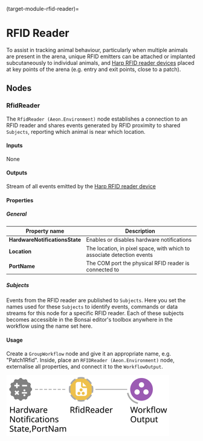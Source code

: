 (target-module-rfid-reader)=
# RFID Reader
To assist in tracking animal behaviour, particularly when multiple animals are present in the arena, unique RFID emitters can be attached or implanted subcutaneously to individual animals, and [Harp RFID reader devices](https://github.com/harp-tech/device.rfidreader) placed at key points of the arena (e.g. entry and exit points, close to a patch).

## Nodes
### RfidReader
The `RfidReader (Aeon.Environment)` node establishes a connection to an RFID reader and shares events generated by RFID proximity to shared `Subjects`, reporting which animal is near which location.

#### Inputs
None

#### Outputs
Stream of all events emitted by the [Harp RFID reader device](https://github.com/harp-tech/device.rfidreader)

#### Properties
##### General
| Property name | Description                                               |
|---------------|-----------------------------------------------------------|
| **HardwareNotificationsState** | Enables or disables hardware notifications <!-- TODO: Don't really get this --> |
| **Location** | The location, in pixel space, with which to associate detection events |
| **PortName** | The COM port the physical RFID reader is connected to |

##### Subjects
Events from the RFID reader are published to `Subjects`. 
Here you set the names used for these `Subjects` to identify events, commands or data streams for this node for a specific RFID reader.
Each of these subjects becomes accessible in the Bonsai editor's toolbox anywhere in the workflow using the name set here.

<!-- To be completed 
###### Device event subjects
| Subject name      | Type        | Description                   |
|-------------------|-------------|-------------------------------|
| **Event1**        | `Type`      | Description of Event1         |
| **Event2**        | `Type`      | Description of Event2         |

###### Other output subjects
| Subject name      | Type          | Description                                                                                     |
|-------------------|---------------|-------------------------------------------------------------------------------------------------|
| **Output1**       | `Type`        | Description of Output1                                                                          |
| **Output2**       | `Type`        | Description of Output2                                                                          |
###### Device command subjects
| Subject name      | Type          | Description                                                                                     |
|-------------------|---------------|-------------------------------------------------------------------------------------------------|
| **Command1**      | `Type`        | Description of Command1                                                                         |
| **Command2**      | `Type`        | Description of Command2                                                                         |
-->
#### Usage
Create a `GroupWorkflow` node and give it an appropriate name, e.g. "Patch1Rfid". 
Inside, place an `RFIDReader (Aeon.Environment)` node, externalise all properties, and connect it to the `WorkflowOutput`.

![RfidReader](../../workflows/RfidReader.svg)

<!-- To be completed 
## GUI
Description of any user interface components and visualisers.

## Logging
Information on logging functionalities, nodes involved, and schemas for recorded data.

**Data schema**

| Register name         | Access | Address | Type    | Mask type          | Description                                   |
|-----------------------|--------|---------|---------|--------------------|-----------------------------------------------|
| **Register1**         | Access | Address | `Type`  | Mask               | Description of Register1                      |
| **Register2**         | Access | Address | `Type`  | Mask               | Description of Register2                      |

(For not virtual harp devices) a full list of the available registers for the `device name` see the corresponding [device.yml](link-to-harprepo-device.yml)

## State persistence
Information on state recovery or persistence requirements, if applicable.

## Alerts
Explanation of any alert configurations and links to guides or further configuration steps.
-->